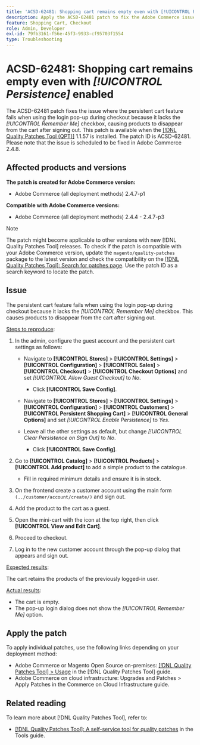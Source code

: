 ```yaml
---
title: 'ACSD-62481: Shopping cart remains empty even with [!UICONTROL Persistence] enabled'
description: Apply the ACSD-62481 patch to fix the Adobe Commerce issue where the persistent cart feature fails when using the login pop-up during checkout.
feature: Shopping Cart, Checkout
role: Admin, Developer
exl-id: 79fb3161-f56e-45f3-9933-cf95703f1554
type: Troubleshooting
---
```

# ACSD-62481: Shopping cart remains empty even with *[!UICONTROL Persistence]* enabled

The ACSD-62481 patch fixes the issue where the persistent cart feature fails when using the login pop-up during checkout because it lacks the *[!UICONTROL Remember Me]* checkbox, causing products to disappear from the cart after signing out. This patch is available when the [[!DNL Quality Patches Tool (QPT)]](/help/tools/quality-patches-tool/quality-patches-tool-to-self-serve-quality-patches.md) 1.1.57 is installed. The patch ID is ACSD-62481. Please note that the issue is scheduled to be fixed in Adobe Commerce 2.4.8.

## Affected products and versions

**The patch is created for Adobe Commerce version:**

* Adobe Commerce (all deployment methods) 2.4.7-p1

**Compatible with Adobe Commerce versions:**

* Adobe Commerce (all deployment methods) 2.4.4 - 2.4.7-p3

>[!NOTE]
>
>The patch might become applicable to other versions with new [!DNL Quality Patches Tool] releases. To check if the patch is compatible with your Adobe Commerce version, update the `magento/quality-patches` package to the latest version and check the compatibility on the [[!DNL Quality Patches Tool]: Search for patches page](https://experienceleague.adobe.com/tools/commerce-quality-patches/index.html). Use the patch ID as a search keyword to locate the patch.

## Issue

The persistent cart feature fails when using the login pop-up during checkout because it lacks the *[!UICONTROL Remember Me]* checkbox. This causes products to disappear from the cart after signing out.

<u>Steps to reproduce</u>:

1. In the admin, configure the guest account and the persistent cart settings as follows:

    * Navigate to **[!UICONTROL Stores]** > **[!UICONTROL Settings]** > **[!UICONTROL Configuration]** > **[!UICONTROL Sales]** > **[!UICONTROL Checkout]** > **[!UICONTROL Checkout Options]** and set *[!UICONTROL Allow Guest Checkout]* to *No*.
    
        * Click **[!UICONTROL Save Config]**.

    * Navigate to **[!UICONTROL Stores]** > **[!UICONTROL Settings]** > **[!UICONTROL Configuration]** > **[!UICONTROL Customers]** > **[!UICONTROL Persistent Shopping Cart]** > **[!UICONTROL General Options]** and set *[!UICONTROL Enable Persistence]* to *Yes*.
    * Leave all the other settings as default, but change *[!UICONTROL Clear Persistence on Sign Out]* to *No*.
        
        * Click **[!UICONTROL Save Config]**.

1. Go to **[!UICONTROL Catalog]** > **[!UICONTROL Products]** > **[!UICONTROL Add product]** to add a simple product to the catalogue.

    * Fill in required minimum details and ensure it is in stock.

1. On the frontend create a customer account using the main form `(../customer/account/create/)` and sign out.
1. Add the product to the cart as a guest.
1. Open the mini-cart with the icon at the top right, then click **[!UICONTROL View and Edit Cart]**.
1. Proceed to checkout.
1. Log in to the new customer account through the pop-up dialog that appears and sign out.

<u>Expected results</u>:

The cart retains the products of the previously logged-in user.

<u>Actual results</u>:

* The cart is empty.
* The pop-up login dialog does not show the *[!UICONTROL Remember Me]* option.

## Apply the patch

To apply individual patches, use the following links depending on your deployment method:

* Adobe Commerce or Magento Open Source on-premises: [[!DNL Quality Patches Tool] > Usage](/help/tools/quality-patches-tool/usage.md) in the [!DNL Quality Patches Tool] guide.
* Adobe Commerce on cloud infrastructure: Upgrades and Patches > Apply Patches in the Commerce on Cloud Infrastructure guide.

## Related reading

To learn more about [!DNL Quality Patches Tool], refer to:

* [[!DNL Quality Patches Tool]: A self-service tool for quality patches](/help/tools/quality-patches-tool/quality-patches-tool-to-self-serve-quality-patches.md) in the Tools guide.
